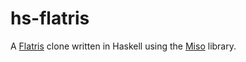 # hs-flatris

A [Flatris](https://github.com/skidding/flatris) clone written in Haskell using
the [Miso](https://github.com/haskell-miso/miso) library.

